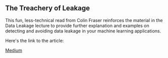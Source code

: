 ## The Treachery of Leakage

This fun, less-technical read from Colin Fraser reinforces the material in the Data Leakage lecture to provide further explanation and examples on detecting and avoiding data leakage in your machine learning applications.

Here's the link to the article:

<a href="https://medium.com/@colin.fraser/the-treachery-of-leakage-56a2d7c4e931">Medium</a>